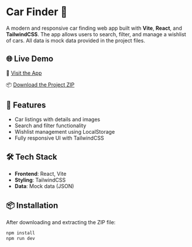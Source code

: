 # Car Finder 🚗

A modern and responsive car finding web app built with **Vite**, **React**, and **TailwindCSS**. The app allows users to search, filter, and manage a wishlist of cars. All data is mock data provided in the project files.

## 🌐 Live Demo

🔗 [Visit the App](https://carfinderr.netlify.app/)

📦 [Download the Project ZIP](https://github.com/vinudevi05/car_finder/archive/refs/heads/main.zip)

## 🚀 Features

- Car listings with details and images
- Search and filter functionality
- Wishlist management using LocalStorage
- Fully responsive UI with TailwindCSS

## 🛠️ Tech Stack

- **Frontend**: React, Vite
- **Styling**: TailwindCSS
- **Data**: Mock data (JSON)

## 📦 Installation

After downloading and extracting the ZIP file:

```bash
npm install
npm run dev
